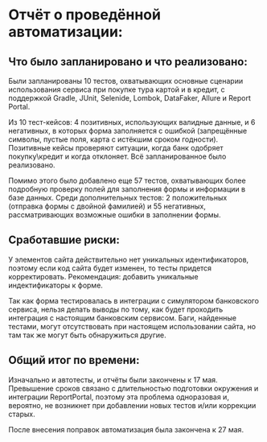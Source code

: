# Отчёт о проведённой автоматизации:

## Что было запланировано и что реализовано:
Были запланированы 10 тестов, охватывающих основные сценарии использования сервиса при покупке тура картой и в кредит, с поддержкой Gradle, JUnit,  Selenide, Lombok, DataFaker, Allure и Report Portal. 

Из 10 тест-кейсов: 4 позитивных, использующих валидные данные, и 6 негативных, в которых форма заполняется с ошибкой (запрещённые символы, пустые поля, карта с истёкшим сроком годности). Позитивные кейсы проверяют ситуации, когда банк одобряет покупку\кредит и когда отклоняет.  Всё запланированное было реализовано.

Помимо этого было добавлено еще 57 тестов, охватывающих более подробную проверку полей для заполнения формы и информации в базе данных. Среди дополнительных тестов: 2 положительных (отправка формы с двойной фамилией) и 55 негативных, рассматривающих возможные ошибки в заполнении формы. 

## Сработавшие риски:
У элементов сайта действительно нет уникальных идентификаторов, поэтому если код сайта будет изменен, то тесты придется корректировать. Рекомендация: добавить уникальные индектификаторы к форме.

Так как форма тестировалась в интеграции с симулятором банковского сервиса, нельзя делать выводы по тому, как будет проходить интеграция с настоящим банковским сервисом. Баги, найденные тестами, могут отсутствовать при настоящем использовании сайта, но там так же могут быть обнаружиться другие.

## Общий итог по времени: 

Изначально и автотесты, и отчёты были закончены к 17 мая. Превышение сроков связано с длительностью подготовки окружения и интеграции ReportPortal, поэтому эта проблема одноразовая и, вероятно, не возникнет при добавлении новых тестов и/или коррекции старых.

После внесения поправок автоматизация была закончена к 27 мая. 
